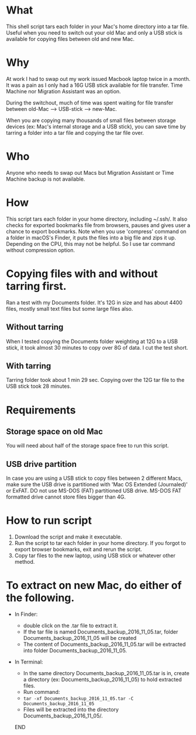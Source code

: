 # What
This shell script tars each folder in your Mac's home directory into a tar file. Useful when you need to switch out your old Mac and only a USB stick is available for copying files between old and new Mac. 


# Why
At work I had to swap out my work issued Macbook laptop twice in a month. It was a pain as I only had a 16G USB stick available for file transfer. Time Machine nor Migration Assistant was an option.

During the switchout, much of time was spent waiting for file transfer between   old-Mac --> USB-stick --> new-Mac. 

When you are copying many thousands of small files between storage devices (ex: Mac's internal storage and a USB stick), you can save time by tarring a folder into a tar file and copying the tar file over.


# Who
Anyone who needs to swap out Macs but Migration Assistant or Time Machine backup is not available. 


# How
This script tars each folder in your home directory, including ~/.ssh/. It also checks for exported bookmarks file from browsers, pauses and gives user a chance to export bookmarks. Note when you use 'compress' command on a folder in macOS's Finder, it puts the files into a big file and zips it up. Depending on the CPU, this may not be helpful. So I use tar command without compression option.


# Copying files with and without tarring first.
Ran a test with my Documents folder.
It's 12G in size and has about 4400 files, mostly small text files but some large files also.

## Without tarring
When I tested copying the Documents folder weighting at 12G to a USB stick, it took almost 30 minutes to copy over 8G of data. I cut the test short.

## With tarring
Tarring folder took about 1 min 29 sec.
Copying over the 12G tar file to the USB stick took 28 minutes.


# Requirements
## Storage space on old Mac
You will need about half of the storage space free to run this script.

## USB drive partition
In case you are using a USB stick to copy files between 2 different Macs, make sure the USB drive is partitioned with 'Mac OS Extended (Journaled)' or ExFAT. DO not use MS-DOS (FAT) partitioned USB drive. MS-DOS FAT formatted drive cannot store files bigger than 4G.


# How to run script
1. Download the script and make it executable.
1. Run the script to tar each folder in your home directory. If you forgot to export browser bookmarks, exit and rerun the script.
1. Copy tar files to the new laptop, using USB stick or whatever other method.
# To extract on new Mac, do either of the following.
* In Finder: 
  * double click on the .tar file to extract it. 
  * If the tar file is named Documents_backup_2016_11_05.tar, folder Documents_backup_2016_11_05 will be created
  * The content of Documents_backup_2016_11_05.tar will be extracted into folder Documents_backup_2016_11_05.
* In Terminal: 
  * In the same directory Documents_backup_2016_11_05.tar is in, create a directory (ex: Documents_backup_2016_11_05) to hold extracted files.
  * Run command:
  * ```tar -xf Documents_backup_2016_11_05.tar -C Documents_backup_2016_11_05```
  * Files will be extracted into the directory Documents_backup_2016_11_05/.
  
  
  END
